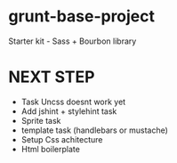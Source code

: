 # grunt-base-project
Starter kit - Sass + Bourbon library

# NEXT STEP

- Task Uncss doesnt work yet
- Add jshint + stylehint task
- Sprite task
- template task (handlebars or mustache)
- Setup Css achitecture
- Html boilerplate


